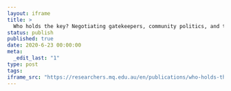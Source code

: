 ```yaml
---
layout: iframe
title: >
  Who holds the key? Negotiating gatekeepers, community politics, and the "right" to research in Indigenous spaces
status: publish
published: true
date: 2020-6-23 00:00:00
meta:
  _edit_last: "1"
type: post
tags:
iframe_src: "https://researchers.mq.edu.au/en/publications/who-holds-the-key-negotiating-gatekeepers-community-politics-and-"
---
```

        